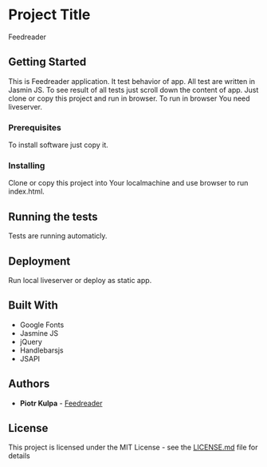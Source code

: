 # Project Title

Feedreader

## Getting Started

This is Feedreader application. It test behavior of app. All test are written in Jasmin JS. To see result of all tests just scroll down the content of app. Just clone or copy this project and run in browser. To run in browser You need liveserver.

### Prerequisites

To install software just copy it.


### Installing

Clone or copy this project into Your localmachine and use browser to run index.html.


## Running the tests

Tests are running automaticly.


## Deployment

Run local liveserver or deploy as static app.

## Built With

* Google Fonts
* Jasmine JS
* jQuery
* Handlebarsjs
* JSAPI


## Authors

* **Piotr Kulpa** - [Feedreader](https://github.com/PiotrKulpa/feedreader)


## License

This project is licensed under the MIT License - see the [LICENSE.md](https://en.wikipedia.org/wiki/MIT_License) file for details
